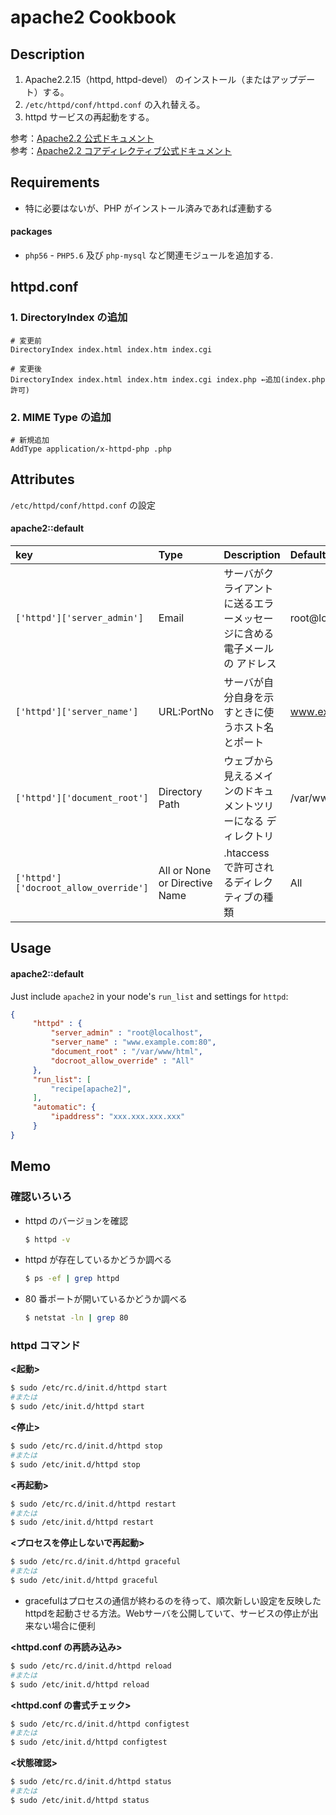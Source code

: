# apache2 Cookbook

## Description

1. Apache2.2.15（httpd, httpd-devel） のインストール（またはアップデート）する。
2. ``/etc/httpd/conf/httpd.conf`` の入れ替える。
3. httpd サービスの再起動をする。

参考：[Apache2.2 公式ドキュメント](https://httpd.apache.org/docs/2.2/ja/)  
参考：[Apache2.2 コアディレクティブ公式ドキュメント](https://httpd.apache.org/docs/2.2/ja/mod/core.html#serveradmin)


## Requirements

* 特に必要はないが、PHP がインストール済みであれば連動する

#### packages
- `php56` - ``PHP5.6`` 及び ``php-mysql`` など関連モジュールを追加する.

## httpd.conf


### 1. DirectoryIndex の追加

```
# 変更前
DirectoryIndex index.html index.htm index.cgi

# 変更後
DirectoryIndex index.html index.htm index.cgi index.php ←追加(index.php許可)
```

### 2. MIME Type の追加

```
# 新規追加
AddType application/x-httpd-php .php
```

## Attributes

``/etc/httpd/conf/httpd.conf`` の設定

#### apache2::default


|key|Type|Description|Default|Note|
|:---|:---|:---|:---|:---|
|``['httpd']['server_admin']``|Email|サーバがクライアントに送るエラーメッセージに含める電子メールの アドレス|root@localhost|[公式ドキュメント](https://httpd.apache.org/docs/2.2/ja/mod/core.html#serveradmin)|
|``['httpd']['server_name']``|URL:PortNo|サーバが自分自身を示すときに使うホスト名とポート|www.example.com:80|[公式ドキュメント](https://httpd.apache.org/docs/2.2/ja/mod/core.html#servername)|
|``['httpd']['document_root']``|Directory Path|ウェブから見えるメインのドキュメントツリーになる ディレクトリ|/var/www/html|[公式ドキュメント](https://httpd.apache.org/docs/2.2/ja/mod/core.html#documentroot)|
|``['httpd']['docroot_allow_override']``|All or None or Directive Name|.htaccess で許可されるディレクティブの種類|All|[公式ドキュメント](https://httpd.apache.org/docs/2.2/ja/mod/core.html#allowoverride)

## Usage

#### apache2::default

Just include `apache2` in your node's `run_list` and settings for ``httpd``:

```json
{
     "httpd" : {
         "server_admin" : "root@localhost",
         "server_name" : "www.example.com:80",
         "document_root" : "/var/www/html",
         "docroot_allow_override" : "All"
     },
     "run_list": [
         "recipe[apache2]",
     ],
     "automatic": {
         "ipaddress": "xxx.xxx.xxx.xxx"
     }
}
```

## Memo

### 確認いろいろ

* httpd のバージョンを確認

	```bash
	$ httpd -v
	```

* httpd が存在しているかどうか調べる

	```bash
	$ ps -ef | grep httpd
	```

* 80 番ポートが開いているかどうか調べる

	```bash
	$ netstat -ln | grep 80
	```

### httpd コマンド

**<起動>**

```bash
$ sudo /etc/rc.d/init.d/httpd start
#または
$ sudo /etc/init.d/httpd start
```

**<停止>**

```bash
$ sudo /etc/rc.d/init.d/httpd stop
#または
$ sudo /etc/init.d/httpd stop
```

**<再起動>**

```bash
$ sudo /etc/rc.d/init.d/httpd restart
#または
$ sudo /etc/init.d/httpd restart
```

**<プロセスを停止しないで再起動>**

```bash
$ sudo /etc/rc.d/init.d/httpd graceful
#または
$ sudo /etc/init.d/httpd graceful
```

* gracefulはプロセスの通信が終わるのを待って、順次新しい設定を反映したhttpdを起動させる方法。Webサーバを公開していて、サービスの停止が出来ない場合に便利

**<httpd.conf の再読み込み>**

```bash
$ sudo /etc/rc.d/init.d/httpd reload
#または
$ sudo /etc/init.d/httpd reload
```

**<httpd.conf の書式チェック>**

```bash
$ sudo /etc/rc.d/init.d/httpd configtest
#または
$ sudo /etc/init.d/httpd configtest
```

**<状態確認>**

```bash
$ sudo /etc/rc.d/init.d/httpd status
#または
$ sudo /etc/init.d/httpd status
```

